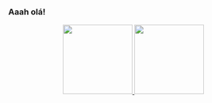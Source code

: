 ### Aaah olá!

<div align="center">
  <a href="https://github.com/VinnieAlbuquerque">
  <img height="140em" src="https://github-readme-stats.vercel.app/api?username=VinnieAlbuquerque&show_icons=true&theme=synthwave&include_all_commits=true&count_private=true"/>
  <img height="140em" src="https://github-readme-stats.vercel.app/api/top-langs/?username=VinnieAlbuquerque&layout=compact&langs_count=7&theme=synthwave"/>
</div>
  
##
